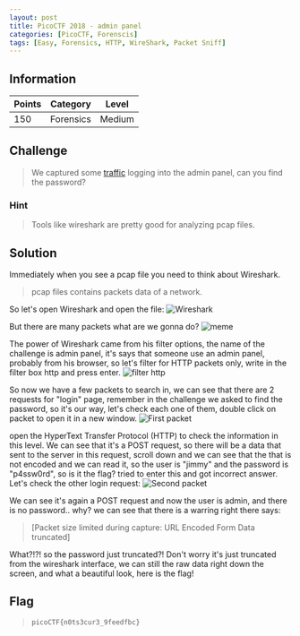 ```yaml
---
layout: post
title: PicoCTF 2018 - admin panel
categories: [PicoCTF, Forenscis]
tags: [Easy, Forensics, HTTP, WireShark, Packet Sniff]
---
```


## Information

| Points |Category  | Level|
|--|--|--|
| 150 | Forensics |Medium |

## Challenge

>We captured some [traffic](https://2018shell.picoctf.com/static/4b72ffeae766b0102106eabfe6be90b1/data.pcap) logging into the admin panel, can you find the password?

### Hint

>Tools like wireshark are pretty good for analyzing pcap files.

## Solution

Immediately when you see a pcap file you need to think about Wireshark.
> pcap files contains packets data of a network.

So let's open Wireshark and open the file:
![Wireshark](https://i.imgur.com/QLZrfkc.png)

But there are many packets what are we gonna do?
![meme](https://i.imgur.com/qvogqZe.png)

The power of Wireshark came from his filter options, the name of the challenge is admin panel, it's says that someone use an admin panel, probably from his browser, so let's filter for HTTP packets only, write in the filter box http and press enter.
![filter http](https://i.imgur.com/46ryx4j.png)

So now we have a few packets to search in, we can see that there are 2 requests for "login" page, remember in the challenge we asked to find the password, so it's our way, let's check each one of them, double click on packet to open it in a new window.
![First packet](https://i.imgur.com/CLqlEt8.png)

open the HyperText Transfer Protocol (HTTP) to check the information in this level.
We can see that it's a POST request, so there will be a data that sent to the server in this request, scroll down and we can see that the that is not encoded and we can read it, so the user is "jimmy" and the password is  "p4ssw0rd", so is it the flag? tried to enter this and got incorrect answer.
Let's check the other login request:
![Second packet](https://i.imgur.com/eMtiFsV.png)

We can see it's again a POST request and now the user is admin, and there is no password.. why?
we can see that there is a warring right there says:

> [Packet size limited during capture:  URL Encoded Form Data truncated]

What?!?! so the password just truncated?!
Don't worry it's just truncated from the wireshark interface, we can still the raw data right down the screen, and what a beautiful look, here is the flag!
## Flag
> `picoCTF{n0ts3cur3_9feedfbc}`
